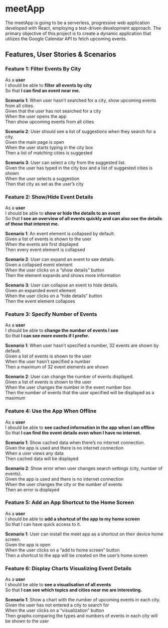 # meetApp

The meetApp is going to be a serverless, progressive web application developed with React, employing a test-driven development approach. The primary objective of this project is to create a dynamic application that utilizes the Google Calendar API to fetch upcoming events.

## Features, User Stories & Scenarios

### Feature 1: Filter Events By City
As a **user**  
I should be able to **filter all events by city**  
So that **I can find an event near me.**  

**Scenario 1**: When user hasn’t searched for a city, show upcoming events from all cities.  
Given that the user has not searched for a city  
When the user opens the app  
Then show upcoming events from all cities

**Scenario 2**: User should see a list of suggestions when they search for a city.  
Given the main page is open  
When the user starts typing in the city box  
Then a list of matching cities is suggested

**Scenario 3**: User can select a city from the suggested list.  
Given the user has typed in the city box and a list of suggested cities is shown  
When the user selects a suggestion  
Then that city as set as the user’s city

### Feature 2: Show/Hide Event Details
As a **user**  
I should be able to **show or hide the details to an event**  
So that **I see an overview of all events quickly and can also see the details of those that interest me.**  

**Scenario 1**: An event element is collapsed by default.  
Given a list of events is shown to the user  
When the events are first displayed  
Then every event element is collapsed

**Scenario 2**: User can expand an event to see details.  
Given a collapsed event element  
When the user clicks on a “show details” button  
Then the element expands and shows more information

**Scenario 3**: User can collapse an event to hide details.  
Given an expanded event element  
When the user clicks on a “hide details” button  
Then the event element collapses

### Feature 3: Specify Number of Events
As a **user**  
I should be able to **change the number of events I see**  
So that **I can see more events if I prefer.**  


**Scenario 1**: When user hasn’t specified a number, 32 events are shown by default.  
Given a list of events is shown to the user  
When the user hasn’t specified a number  
Then a maximum of 32 event elements are shown

**Scenario 2**: User can change the number of events displayed.  
Given a list of events is shown to the user  
When the user changes the number in the event number box  
Then the number of events that the user specified will be displayed as a maximum

### Feature 4: Use the App When Offline
As a **user**  
I should be able to **see cached information in the app when I am offline**  
So that **I can find the event details even when I have no internet.**  

**Scenario 1**: Show cached data when there’s no internet connection.  
Given the app is used and there is no internet connection  
When a user views any data  
Then cached data will be displayed

**Scenario 2**: Show error when user changes search settings (city, number of events).  
Given the app is used and there is no internet connection  
When the user changes the city or the number of events  
Then an error is displayed

### Feature 5: Add an App Shortcut to the Home Screen
As a **user**  
I should be able to **add a shortcut of the app to my home screen**  
So that I can have quick access to it.  

**Scenario 1**: User can install the meet app as a shortcut on their device home screen.  
Given the app is open  
When the user clicks on a “add to home screen” button  
Then a shortcut to the app will be created on the user’s home screen

### Feature 6: Display Charts Visualizing Event Details
As a **user**  
I should be able to **see a visualisation of all events**  
So that **I can see which topics and cities near me are interesting.**  

**Scenario 1**: Show a chart with the number of upcoming events in each city.  
Given the user has not entered a city to search for  
When the user clicks on a “visualization” button  
Then graphs comparing the types and numbers of events in each city will be shown to the user
